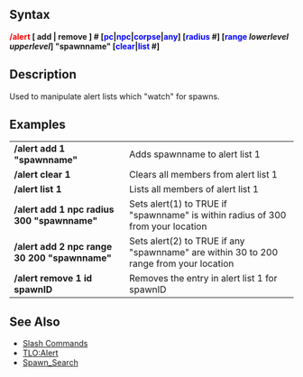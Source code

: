 ## Syntax

**<span style="color:red">/alert</span> \[ add \| remove \] #
\[<span style="color:blue">pc</span>\|<span style="color:blue">npc</span>\|<span style="color:blue">corpse</span>\|<span style="color:blue">any</span>\]
\[<span style="color:blue">radius</span> #\] \[<span style="color:blue">range</span> *lowerlevel upperlevel*\]
"spawnname" \[<span style="color:blue">clear</span>\|<span style="color:blue">list</span> #\]**

## Description

Used to manipulate alert lists which "watch" for spawns.

## Examples

|                                               |                                                                                        |
|-----------------------------------------------|----------------------------------------------------------------------------------------|
| **/alert add 1 "spawnname"**                  | Adds spawnname to alert list 1                                                         |
| **/alert clear 1**                            | Clears all members from alert list 1                                                   |
| **/alert list 1**                             | Lists all members of alert list 1                                                      |
| **/alert add 1 npc radius 300 "spawnname"**   | Sets alert(1) to TRUE if "spawnname" is within radius of 300 from your location        |
| **/alert add 2 npc range 30 200 "spawnname"** | Sets alert(2) to TRUE if any "spawnname" are within 30 to 200 range from your location |
| **/alert remove 1 id spawnID**                | Removes the entry in alert list 1 for spawnID                                          |

## See Also

-   [Slash Commands](slash-commands.md)
-   [TLO:Alert](../top-level-objects/tlo-alert.md)
-   [Spawn_Search](../general-information/spawn-search.md)


